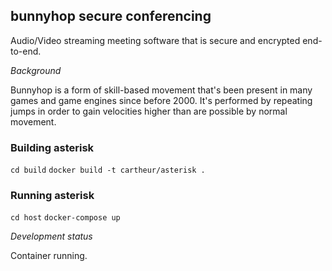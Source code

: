 ## bunnyhop secure conferencing

Audio/Video streaming meeting software that is secure and encrypted end-to-end.

_Background_

Bunnyhop is a form of skill-based movement that's been present in many games and game engines since before 2000. It's performed by repeating jumps in order to gain velocities higher than are possible by normal movement.

### Building asterisk

`cd build`
`docker build -t cartheur/asterisk .`

### Running asterisk

`cd host`
`docker-compose up`

_Development status_

Container running.